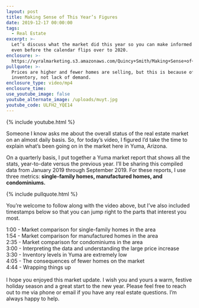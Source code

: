 ```yaml
---
layout: post
title: Making Sense of This Year’s Figures
date: 2019-12-17 00:00:00
tags:
  - Real Estate
excerpt: >-
  Let’s discuss what the market did this year so you can make informed decisions
  even before the calendar flips over to 2020.
enclosure: >-
  https://vyralmarketing.s3.amazonaws.com/Quincy+Smith/Making+Sense+of+This+Years+Figures.mp4
pullquote: >-
  Prices are higher and fewer homes are selling, but this is because of
  inventory, not lack of demand.
enclosure_type: video/mp4
enclosure_time:
use_youtube_image: false
youtube_alternate_image: /uploads/muyt.jpg
youtube_code: ULFH2_YQE14
---
```


{% include youtube.html %}

Someone I know asks me about the overall status of the real estate market on an almost daily basis. So, for today’s video, I figured I’d take the time to explain what’s been going on in the market here in Yuma, Arizona.&nbsp;

On a quarterly basis, I put together a Yuma market report that shows all the stats, year-to-date versus the previous year. I’ll be sharing this compiled data from January 2019 through September 2019. For these reports, I use three metrics: **single-family homes, manufactured homes, and condominiums.**

{% include pullquote.html %}

You’re welcome to follow along with the video above, but I’ve also included timestamps below so that you can jump right to the parts that interest you most.&nbsp;

1:00 - Market comparison for single-family homes in the area&nbsp;<br>1:54 - Market comparison for manufactured homes in the area&nbsp;<br>2:35 - Market comparison for condominiums in the area<br>3:00 - Interpreting the data and understanding the large price increase&nbsp;<br>3:30 - Inventory levels in Yuma are extremely low&nbsp;<br>4:05 - The consequences of fewer homes on the market&nbsp;<br>4:44 - Wrapping things up<br>&nbsp;<br>I hope you enjoyed this market update. I wish you and yours a warm, festive holiday season and a great start to the new year. Please feel free to reach out to me via phone or email if you have any real estate questions. I’m always happy to help.